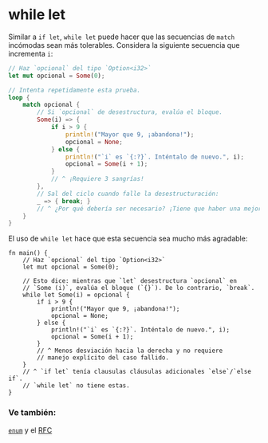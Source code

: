 # while let

Similar a `if let`, `while let` puede hacer que las secuencias de `match`
incómodas sean más tolerables. Considera la siguiente secuencia que incrementa
`i`:

```rust
// Haz `opcional` del tipo `Option<i32>`
let mut opcional = Some(0);

// Intenta repetidamente esta prueba.
loop {
    match opcional {
        // Si `opcional` de desestructura, evalúa el bloque.
        Some(i) => {
            if i > 9 {
                println!("Mayor que 9, ¡abandona!");
                opcional = None;
            } else {
                println!("`i` es `{:?}`. Inténtalo de nuevo.", i);
                opcional = Some(i + 1);
            }
            // ^ ¡Requiere 3 sangrías!
        },
        // Sal del ciclo cuando falle la desestructuración:
        _ => { break; }
        // ^ ¿Por qué debería ser necesario? ¡Tiene que haber una mejor manera!
    }
}
```

El uso de `while let` hace que esta secuencia sea mucho más agradable:

```rust,editable
fn main() {
    // Haz `opcional` del tipo `Option<i32>`
    let mut opcional = Some(0);

    // Esto dice: mientras que `let` desestructura `opcional` en
    // `Some (i)`, evalúa el bloque (`{}`). De lo contrario, `break`.
    while let Some(i) = opcional {
        if i > 9 {
            println!("Mayor que 9, ¡abandona!");
            opcional = None;
        } else {
            println!("`i` es `{:?}`. Inténtalo de nuevo.", i);
            opcional = Some(i + 1);
        }
        // ^ Menos desviación hacia la derecha y no requiere
        // manejo explícito del caso fallido.
    }
    // ^ `if let` tenía clausulas cláusulas adicionales `else`/`else if`.
    // `while let` no tiene estas.
}
```

### Ve también:

[`enum`][enum]<!--, [`Option`][option], --> y el [RFC][while_let_rfc]

[enum]: ../custom_types/enum.md
[option]: ../std/option.md
[while_let_rfc]: https://github.com/rust-lang/rfcs/pull/214
